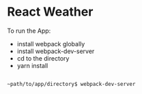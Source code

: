 # React Weather

To run the App:
* install webpack globally
* install webpack-dev-server
* cd to the directory
* yarn install

```

~path/to/app/directory$ webpack-dev-server
```

